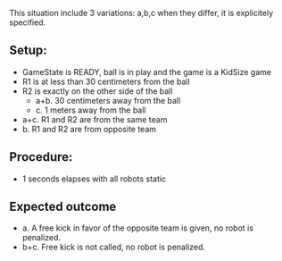 This situation include 3 variations: a,b,c when they differ, it is explicitely
specified.

## Setup:

- GameState is READY, ball is in play and the game is a KidSize game
- R1 is at less than 30 centimeters from the ball
- R2 is exactly on the other side of the ball
  - a+b. 30 centimeters away from the ball
  - c. 1 meters away from the ball
- a+c. R1 and R2 are from the same team
- b. R1 and R2 are from opposite team

## Procedure:

- 1 seconds elapses with all robots static

## Expected outcome

- a. A free kick in favor of the opposite team is given, no robot is penalized.
- b+c. Free kick is not called, no robot is penalized.

